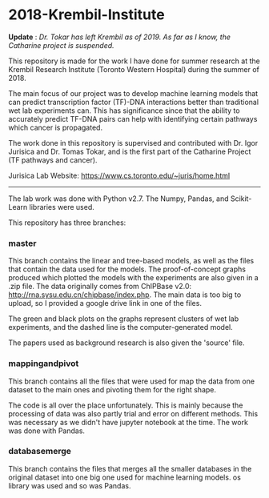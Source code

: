 # 2018-Krembil-Institute

**Update** : *Dr. Tokar has left Krembil as of 2019. As far as I know, the Catharine project is suspended.*

This repository is made for the work I have done for summer research at the Krembil Research Institute (Toronto Western Hospital) during the summer of 2018. 

The main focus of our project was to develop machine learning models that can predict transcription factor (TF)-DNA interactions better than traditional wet lab experiments can. This has significance since that the ability to accurately predict TF-DNA pairs can help with identifying certain pathways which cancer is propagated.

The work done in this repository is supervised and contributed with Dr. Igor Jurisica and Dr. Tomas Tokar, and is the first part of the Catharine Project (TF pathways and cancer).

Jurisica Lab Website: https://www.cs.toronto.edu/~juris/home.html
________________________________________________________________________________________________________________________________________

The lab work was done with Python v2.7. The Numpy, Pandas, and Scikit-Learn libraries were used. 

This repository has three branches:

### master
  
This branch contains the linear and tree-based models, as well as the files that contain the data used for the models. The proof-of-concept graphs produced which plotted the models with the experiments are also given in a .zip file. The data originally comes from ChIPBase v2.0: http://rna.sysu.edu.cn/chipbase/index.php. The main data is too big to upload, so I provided a google drive link in one of the files.

The green and black plots on the graphs represent clusters of wet lab experiments, and the dashed line is the computer-generated model.

The papers used as background research is also given the 'source' file.

### mappingandpivot
  
This branch contains all the files that were used for map the data from one dataset to the main ones and pivoting them for the right shape. 

The code is all over the place unfortunately. This is mainly because the processing of data was also partly trial and error on different methods. This was necessary as we didn't have jupyter notebook at the time. The work was done with Pandas.

### databasemerge
  
This branch contains the files that merges all the smaller databases in the original dataset into one big one used for machine learning models. os library was used and so was Pandas.
